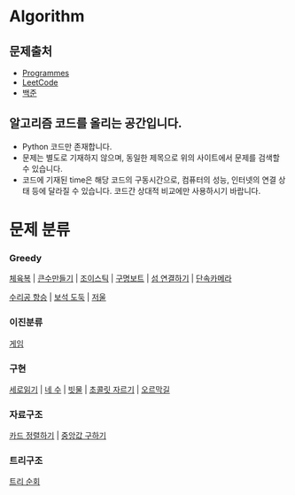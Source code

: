Algorithm
=====
## 문제출처
- [Programmes](https://programmers.co.kr/)
- [LeetCode](https://leetcode.com/)
- [백준](https://www.acmicpc.net/)


## 알고리즘 코드를 올리는 공간입니다.
  - Python 코드만 존재합니다.
  - 문제는 별도로 기재하지 않으며, 동일한 제목으로 위의 사이트에서 문제를 검색할 수 있습니다.
  - 코드에 기재된 time은 해당 코드의 구동시간으로, 컴퓨터의 성능, 인터넷의 연결 상태 등에 달라질
  수 있습니다. 코드간 상대적 비교에만 사용하시기 바랍니다.


# 문제 분류
### Greedy
[체육복](https://github.com/Daikoku1/Algorithm/blob/master/Programmers/%EC%B2%B4%EC%9C%A1%EB%B3%B5.ipynb) 
| [큰수만들기](https://github.com/Daikoku1/Algorithm/blob/master/Programmers/%ED%81%B0%EC%88%98%EB%A7%8C%EB%93%A4%EA%B8%B0.ipynb)
| [조이스틱](https://github.com/Daikoku1/Algorithm/blob/master/Programmers/%EC%A1%B0%EC%9D%B4%EC%8A%A4%ED%8B%B1.ipynb)
| [구명보트](https://github.com/Daikoku1/Algorithm/blob/master/Programmers/%EA%B5%AC%EB%AA%85%EB%B3%B4%ED%8A%B8.ipynb)
| [섬 연결하기](https://github.com/Daikoku1/Algorithm/blob/master/Programmers/%EC%84%AC%EC%97%B0%EA%B2%B0%ED%95%98%EA%B8%B0.ipynb)
| [단속카메라](https://github.com/Daikoku1/Algorithm/blob/master/Programmers/%EB%8B%A8%EC%86%8D%EC%B9%B4%EB%A9%94%EB%9D%BC.ipynb)   

[수리공 항승](https://github.com/Daikoku1/Algorithm/blob/master/%EB%B0%B1%EC%A4%80/1449_%EC%88%98%EB%A6%AC%EA%B3%B5%ED%95%AD%EC%8A%B9.ipynb)
| [보석 도둑](https://github.com/Daikoku1/Algorithm/blob/master/%EB%B0%B1%EC%A4%80/1202_%EB%B3%B4%EC%84%9D%EB%8F%84%EB%91%91.ipynb)
| [저울](https://github.com/Daikoku1/Algorithm/blob/master/%EB%B0%B1%EC%A4%80/2437_%EC%A0%80%EC%9A%B8.ipynb)


### 이진분류
[게임](https://github.com/Daikoku1/Algorithm/blob/master/%EB%B0%B1%EC%A4%80/1072_%EA%B2%8C%EC%9E%84.ipynb)


### 구현
[세로읽기](https://github.com/Daikoku1/Algorithm/blob/master/%EB%B0%B1%EC%A4%80/10798_%EC%84%B8%EB%A1%9C%EC%9D%BD%EA%B8%B0.ipynb)
| [네 수](https://github.com/Daikoku1/Algorithm/blob/master/%EB%B0%B1%EC%A4%80/10824_%EB%84%A4%20%EC%88%98.ipynb)
| [빗물](https://github.com/Daikoku1/Algorithm/blob/master/%EB%B0%B1%EC%A4%80/14719.%EB%B9%97%EB%AC%BC.ipynb)
| [초콜릿 자르기](https://github.com/Daikoku1/Algorithm/blob/master/%EB%B0%B1%EC%A4%80/2163_%EC%B4%88%EC%BD%9C%EB%A6%BF%EC%9E%90%EB%A5%B4%EA%B8%B0.ipynb)
| [오르막길](https://github.com/Daikoku1/Algorithm/blob/master/%EB%B0%B1%EC%A4%80/2846_%EC%98%A4%EB%A5%B4%EB%A7%89%EA%B8%B8.ipynb)


### 자료구조
[카드 정렬하기](https://github.com/Daikoku1/Algorithm/blob/master/%EB%B0%B1%EC%A4%80/1715_%EC%B9%B4%EB%93%9C%EC%A0%95%EB%A0%AC%ED%95%98%EA%B8%B0.ipynb)
| [중앙값 구하기](https://github.com/Daikoku1/Algorithm/blob/master/%EB%B0%B1%EC%A4%80/2696_%EC%A4%91%EC%95%99%EA%B0%92%20%EA%B5%AC%ED%95%98%EA%B8%B0.ipynb)


### 트리구조
[트리 순회](https://github.com/Daikoku1/Algorithm/blob/master/%EB%B0%B1%EC%A4%80/1991%EB%B2%88.%20%ED%8A%B8%EB%A6%AC%20%EC%88%9C%ED%9A%8C.ipynb)
